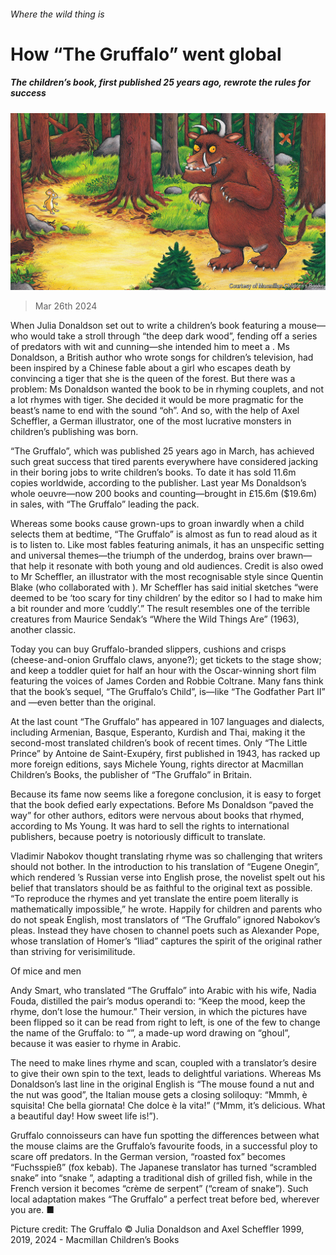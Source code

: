 ###### Where the wild thing is

# How “The Gruffalo” went global 

##### The children’s book, first published 25 years ago, rewrote the rules for success 

![image](images/20240330_CUP003.jpg) 

> Mar 26th 2024 

When Julia Donaldson set out to write a children’s book featuring a mouse—who would take a stroll through “the deep dark wood”, fending off a series of predators with wit and cunning—she intended him to meet a . Ms Donaldson, a British author who wrote songs for children’s television, had been inspired by a Chinese fable about a girl who escapes death by convincing a tiger that she is the queen of the forest. But there was a problem: Ms Donaldson wanted the book to be in rhyming couplets, and not a lot rhymes with tiger. She decided it would be more pragmatic for the beast’s name to end with the sound “oh”. And so, with the help of Axel Scheffler, a German illustrator, one of the most lucrative monsters in children’s publishing was born.

“The Gruffalo”, which was published 25 years ago in March, has achieved such great success that tired parents everywhere have considered jacking in their boring jobs to write children’s books. To date it has sold 11.6m copies worldwide, according to the publisher. Last year Ms Donaldson’s whole oeuvre—now 200 books and counting—brought in £15.6m ($19.6m) in sales, with “The Gruffalo” leading the pack.

Whereas some books cause grown-ups to groan inwardly when a child selects them at bedtime, “The Gruffalo” is almost as fun to read aloud as it is to listen to. Like most fables featuring animals, it has an unspecific setting and universal themes—the triumph of the underdog, brains over brawn—that help it resonate with both young and old audiences. Credit is also owed to Mr Scheffler, an illustrator with the most recognisable style since Quentin Blake (who collaborated with ). Mr Scheffler has said initial sketches “were deemed to be ‘too scary for tiny children’ by the editor so I had to make him a bit rounder and more ‘cuddly’.” The result resembles one of the terrible creatures from Maurice Sendak’s “Where the Wild Things Are” (1963), another classic. 

Today you can buy Gruffalo-branded slippers, cushions and crisps (cheese-and-onion Gruffalo claws, anyone?); get tickets to the stage show; and keep a toddler quiet for half an hour with the Oscar-winning short film featuring the voices of James Corden and Robbie Coltrane. Many fans think that the book’s sequel, “The Gruffalo’s Child”, is—like “The Godfather Part II” and —even better than the original. 

At the last count “The Gruffalo” has appeared in 107 languages and dialects, including Armenian, Basque, Esperanto, Kurdish and Thai, making it the second-most translated children’s book of recent times. Only “The Little Prince” by Antoine de Saint-Exupéry, first published in 1943, has racked up more foreign editions, says Michele Young, rights director at Macmillan Children’s Books, the publisher of “The Gruffalo” in Britain. 

Because its fame now seems like a foregone conclusion, it is easy to forget that the book defied early expectations. Before Ms Donaldson “paved the way” for other authors, editors were nervous about books that rhymed, according to Ms Young. It was hard to sell the rights to international publishers, because poetry is notoriously difficult to translate.

Vladimir Nabokov thought translating rhyme was so challenging that writers should not bother. In the introduction to his translation of “Eugene Onegin”, which rendered ’s Russian verse into English prose, the novelist spelt out his belief that translators should be as faithful to the original text as possible. “To reproduce the rhymes and yet translate the entire poem literally is mathematically impossible,” he wrote. Happily for children and parents who do not speak English, most translators of “The Gruffalo” ignored Nabokov’s pleas. Instead they have chosen to channel poets such as Alexander Pope, whose translation of Homer’s “Iliad” captures the spirit of the original rather than striving for verisimilitude. 

Of mice and men

Andy Smart, who translated “The Gruffalo” into Arabic with his wife, Nadia Fouda, distilled the pair’s modus operandi to: “Keep the mood, keep the rhyme, don’t lose the humour.” Their version, in which the pictures have been flipped so it can be read from right to left, is one of the few to change the name of the Gruffalo: to “”, a made-up word drawing on “ghoul”, because it was easier to rhyme in Arabic.

The need to make lines rhyme and scan, coupled with a translator’s desire to give their own spin to the text, leads to delightful variations. Whereas Ms Donaldson’s last line in the original English is “The mouse found a nut and the nut was good”, the Italian mouse gets a closing soliloquy: “Mmmh, è squisita! Che bella giornata! Che dolce è la vita!” (“Mmm, it’s delicious. What a beautiful day! How sweet life is!”). 

Gruffalo connoisseurs can have fun spotting the differences between what the mouse claims are the Gruffalo’s favourite foods, in a successful ploy to scare off predators. In the German version, “roasted fox” becomes “Fuchsspieß” (fox kebab). The Japanese translator has turned “scrambled snake” into “snake ”, adapting a traditional dish of grilled fish, while in the French version it becomes “crème de serpent” (“cream of snake”). Such local adaptation makes “The Gruffalo” a perfect treat before bed, wherever you are. ■

Picture credit: The Gruffalo © Julia Donaldson and Axel Scheffler 1999, 2019, 2024 - Macmillan Children’s Books


